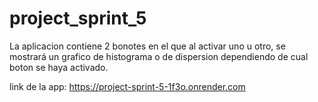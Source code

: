 # project_sprint_5
La aplicacion contiene 2 bonotes en el que al activar uno u otro, se mostrará un grafico de histograma o de dispersion dependiendo de cual boton se haya activado. 

link de la app: https://project-sprint-5-1f3o.onrender.com